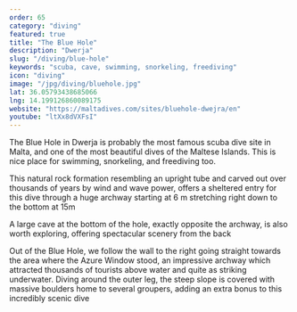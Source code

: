 ```yaml
---
order: 65
category: "diving"
featured: true
title: "The Blue Hole"
description: "Dwerja"
slug: "/diving/blue-hole"
keywords: "scuba, cave, swimming, snorkeling, freediving"
icon: "diving"
image: "/jpg/diving/bluehole.jpg"
lat: 36.05793438685066
lng: 14.199126860089175
website: "https://maltadives.com/sites/bluehole-dwejra/en"
youtube: "ltXx8dVXFsI"
---
```


The Blue Hole in Dwerja is probably the most famous scuba dive site in Malta, and one of the most beautiful dives of the Maltese Islands. This is nice place for swimming, snorkeling, and freediving too.


This natural rock formation resembling an upright tube and carved out over thousands of years by wind and wave power, offers a sheltered entry for this dive through a huge archway starting at 6 m stretching right down to the bottom at 15m

A large cave at the bottom of the hole, exactly opposite the archway, is also worth exploring, offering spectacular scenery from the back

Out of the Blue Hole, we follow the wall to the right going straight towards the area where the Azure Window stood, an impressive archway which attracted thousands of tourists above water and quite as striking underwater. Diving around the outer leg, the steep slope is covered with massive boulders home to several groupers, adding an extra bonus to this incredibly scenic dive